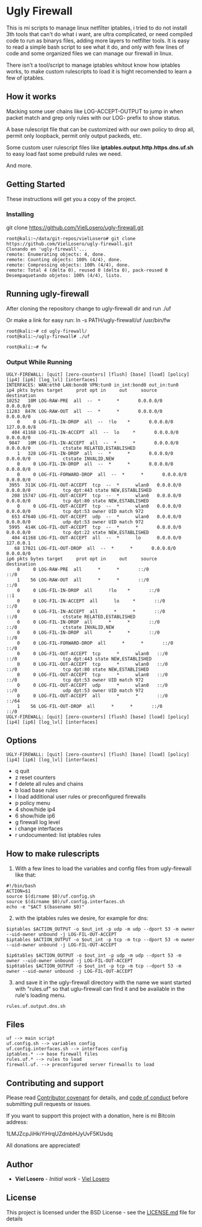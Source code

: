 ﻿# Ugly Firewall

This is mi scripts to manage linux netfilter iptables, i tried to do not install 3th tools that can't do what i want, are ultra complicated, or need compiled code to run as binarys files, adding more layers to netfilter tools. It is easy to read a simple bash script to see what it do, and only with few lines of code and some organized files we can manage our firewall in linux.

There isn't a tool/script to manage iptables whitout know how iptables works, to make custom rulescripts to load it is hight recomended to learn a few of iptables.

## How it works

Macking some user chains like LOG-ACCEPT-OUTPUT to jump in when packet match and grep only rules with our LOG- prefix to show status.

A base rulescript file that can be customized with our own policy to drop all, permit only loopback, permit only output packeds, etc.

Some custom user rulescript files like **iptables.output.http.https.dns.uf.sh** to easy load fast some prebuild rules we need.

And more.

## Getting Started

These instructions will get you a copy of the project.

### Installing
git clone https://github.com/VielLosero/ugly-firewall.git                                                              

```shell
root@kali:~/data/git-repos/vielLosero# git clone https://github.com/VielLosero/ugly-firewall.git                                                              
Clonando en 'ugly-firewall'...                                                                                                                                
remote: Enumerating objects: 4, done.                                                                                                                         
remote: Counting objects: 100% (4/4), done.                                                                                                                   
remote: Compressing objects: 100% (4/4), done.                                                                                                                
remote: Total 4 (delta 0), reused 0 (delta 0), pack-reused 0                                                                                                  
Desempaquetando objetos: 100% (4/4), listo.                  
```

## Running ugly-firewall

After cloning the repository change to ugly-firewall dir and run ./uf

Or make a link for easy run: ln -s PATH/ugly-firewall/uf /usr/bin/fw

```shell
root@kali:~# cd ugly-firewall/                                                                         
root@kali:~/ugly-firewall# ./uf

root@kali:~# fw                                                                                                                              
```

### Output While Running

```shell
UGLY-FIREWALL: [quit] [zero-counters] [flush] [base] [load] [policy] [ip4] [ip6] [log_lvl] [interfaces]
INTERFACES: WAN:eth0 LAN:bond0 VPN:tun0 in_int:bond0 out_in:tun0
ip4 pkts bytes target     prot opt in     out     source               destination
10252   10M LOG-RAW-PRE  all  --  *      *       0.0.0.0/0            0.0.0.0/0
11283  847K LOG-RAW-OUT  all  --  *      *       0.0.0.0/0            0.0.0.0/0
    0     0 LOG-FIL-IN-DROP  all  --  !lo    *       0.0.0.0/0            127.0.0.0/8
  404 41168 LOG-FIL-IN-ACCEPT  all  --  lo     *       0.0.0.0/0            0.0.0.0/0
 9847   10M LOG-FIL-IN-ACCEPT  all  --  *      *       0.0.0.0/0            0.0.0.0/0            ctstate RELATED,ESTABLISHED
    1   328 LOG-FIL-IN-DROP  all  --  *      *       0.0.0.0/0            0.0.0.0/0            ctstate INVALID,NEW
    0     0 LOG-FIL-IN-DROP  all  --  *      *       0.0.0.0/0            0.0.0.0/0
    0     0 LOG-FIL-FORWARD-DROP  all  --  *      *       0.0.0.0/0            0.0.0.0/0
 3955  311K LOG-FIL-OUT-ACCEPT  tcp  --  *      wlan0   0.0.0.0/0            0.0.0.0/0            tcp dpt:443 state NEW,ESTABLISHED
  208 15747 LOG-FIL-OUT-ACCEPT  tcp  --  *      wlan0   0.0.0.0/0            0.0.0.0/0            tcp dpt:80 state NEW,ESTABLISHED
    0     0 LOG-FIL-OUT-ACCEPT  tcp  --  *      wlan0   0.0.0.0/0            0.0.0.0/0            tcp dpt:53 owner UID match 972
  653 47640 LOG-FIL-OUT-ACCEPT  udp  --  *      wlan0   0.0.0.0/0            0.0.0.0/0            udp dpt:53 owner UID match 972
 5995  414K LOG-FIL-OUT-ACCEPT  tcp  --  *      *       0.0.0.0/0            0.0.0.0/0            tcp dpt:22 state NEW,ESTABLISHED
  404 41168 LOG-FIL-OUT-ACCEPT  all  --  *      lo      0.0.0.0/0            127.0.0.1
   68 17021 LOG-FIL-OUT-DROP  all  --  *      *       0.0.0.0/0            0.0.0.0/0
ip6 pkts bytes target     prot opt in     out     source               destination
    0     0 LOG-RAW-PRE  all      *      *       ::/0                 ::/0
    1    56 LOG-RAW-OUT  all      *      *       ::/0                 ::/0
    0     0 LOG-FIL-IN-DROP  all      !lo    *       ::/0                 ::1
    0     0 LOG-FIL-IN-ACCEPT  all      lo     *       ::/0                 ::/0
    0     0 LOG-FIL-IN-ACCEPT  all      *      *       ::/0                 ::/0                 ctstate RELATED,ESTABLISHED
    0     0 LOG-FIL-IN-DROP  all      *      *       ::/0                 ::/0                 ctstate INVALID,NEW
    0     0 LOG-FIL-IN-DROP  all      *      *       ::/0                 ::/0
    0     0 LOG-FIL-FORWARD-DROP  all      *      *       ::/0                 ::/0
    0     0 LOG-FIL-OUT-ACCEPT  tcp      *      wlan0   ::/0                 ::/0                 tcp dpt:443 state NEW,ESTABLISHED
    0     0 LOG-FIL-OUT-ACCEPT  tcp      *      wlan0   ::/0                 ::/0                 tcp dpt:80 state NEW,ESTABLISHED
    0     0 LOG-FIL-OUT-ACCEPT  tcp      *      wlan0   ::/0                 ::/0                 tcp dpt:53 owner UID match 972
    0     0 LOG-FIL-OUT-ACCEPT  udp      *      wlan0   ::/0                 ::/0                 udp dpt:53 owner UID match 972
    0     0 LOG-FIL-OUT-ACCEPT  all      *      *       ::/0                 ::/64
    1    56 LOG-FIL-OUT-DROP  all      *      *       ::/0                 ::/0
UGLY-FIREWALL: [quit] [zero-counters] [flush] [base] [load] [policy] [ip4] [ip6] [log_lvl] [interfaces]
```

## Options
```shell
UGLY-FIREWALL: [quit] [zero-counters] [flush] [base] [load] [policy] [ip4] [ip6] [log_lvl] [interfaces]
```
- q quit
- z reset counters
- f delete all rules and chains
- b load base rules
- l load additional user rules or preconfigured firewalls
- p policy menu 
- 4 show/hide ip4
- 6 show/hide ip6
- g firewall log level
- i change interfaces
- r undocumented: list iptables rules

## How to make rulescripts

1. With a few lines to load the variables and config files from ugly-firewall like that:
```
#!/bin/bash
ACTION=$1
source $(dirname $0)/uf.config.sh
source $(dirname $0)/uf.config.interfaces.sh
echo -e "$ACT $(basename $0)"
```
2. with the iptables rules we desire, for example for dns:
```
$iptables $ACTION_OUTPUT -o $out_int -p udp -m udp --dport 53 -m owner --uid-owner unbound -j LOG-FIL-OUT-ACCEPT
$iptables $ACTION_OUTPUT -o $out_int -p tcp -m tcp --dport 53 -m owner --uid-owner unbound -j LOG-FIL-OUT-ACCEPT

$ip6tables $ACTION_OUTPUT -o $out_int -p udp -m udp --dport 53 -m owner --uid-owner unbound -j LOG-FIL-OUT-ACCEPT
$ip6tables $ACTION_OUTPUT -o $out_int -p tcp -m tcp --dport 53 -m owner --uid-owner unbound -j LOG-FIL-OUT-ACCEPT
```
3. and save it in the ugly-firewall directory with the name we want started with "rules.uf" so that uglu-firewall can find it and be available in the rule's loading menu.
```
rules.uf.output.dns.sh
```

## Files
```
uf --> main script
uf.config.sh --> variables config
uf.config.interfaces.sh --> interfaces config
iptables.* --> base firewall files
rules.uf.* --> rules to load
firewall.uf. --> preconfigured server firewalls to load

```


## Contributing and support

Please read [Contributor covenant](https://www.contributor-covenant.org/) for details, and  [code of conduct](https://www.contributor-covenant.org/version/2/0/code_of_conduct) before submitting pull requests or issues.

If you want to support this project with a donation, here is mi Bitcoin address:

1LMJZcpJiHkiYiHrqUZdmbHJyUvF5KUsdq

All donations are appreciated!

## Author

* **Viel Losero** - *Initial work* - [Viel Losero](https://github.com/VielLosero)

## License

This project is licensed under the BSD License - see the [LICENSE.md](LICENSE.md) file for details
